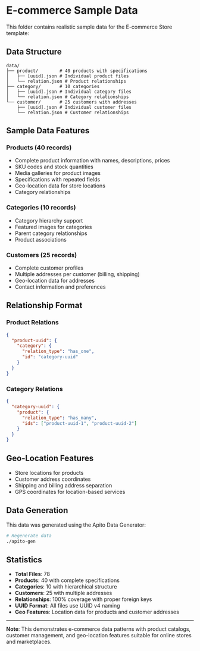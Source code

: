 # E-commerce Sample Data

This folder contains realistic sample data for the E-commerce Store template:

## Data Structure

```
data/
├── product/        # 40 products with specifications
│   ├── [uuid].json # Individual product files
│   └── relation.json # Product relationships
├── category/       # 10 categories
│   ├── [uuid].json # Individual category files
│   └── relation.json # Category relationships
└── customer/       # 25 customers with addresses
    ├── [uuid].json # Individual customer files
    └── relation.json # Customer relationships
```

## Sample Data Features

### Products (40 records)

- Complete product information with names, descriptions, prices
- SKU codes and stock quantities
- Media galleries for product images
- Specifications with repeated fields
- Geo-location data for store locations
- Category relationships

### Categories (10 records)

- Category hierarchy support
- Featured images for categories
- Parent category relationships
- Product associations

### Customers (25 records)

- Complete customer profiles
- Multiple addresses per customer (billing, shipping)
- Geo-location data for addresses
- Contact information and preferences

## Relationship Format

### Product Relations

```json
{
  "product-uuid": {
    "category": {
      "relation_type": "has_one",
      "id": "category-uuid"
    }
  }
}
```

### Category Relations

```json
{
  "category-uuid": {
    "product": {
      "relation_type": "has_many",
      "ids": ["product-uuid-1", "product-uuid-2"]
    }
  }
}
```

## Geo-Location Features

- Store locations for products
- Customer address coordinates
- Shipping and billing address separation
- GPS coordinates for location-based services

## Data Generation

This data was generated using the Apito Data Generator:

```bash
# Regenerate data
./apito-gen
```

## Statistics

- **Total Files**: 78
- **Products**: 40 with complete specifications
- **Categories**: 10 with hierarchical structure
- **Customers**: 25 with multiple addresses
- **Relationships**: 100% coverage with proper foreign keys
- **UUID Format**: All files use UUID v4 naming
- **Geo Features**: Location data for products and customer addresses

---

**Note**: This demonstrates e-commerce data patterns with product catalogs, customer management, and geo-location features suitable for online stores and marketplaces.
